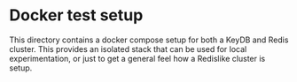 # Docker test setup

This directory contains a docker compose setup for both a KeyDB and Redis cluster. This provides an isolated stack that can be used for local experimentation, or just to get a general feel how a Redislike cluster is setup.